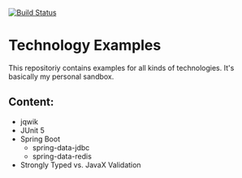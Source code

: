 [![Build Status](https://circleci.com/gh/slu-it/technology-examples/tree/master.svg?style=svg)][1]

# Technology Examples

This repositoriy contains examples for all kinds of technologies. It's basically my personal sandbox.

## Content:

- jqwik
- JUnit 5
- Spring Boot
  - spring-data-jdbc
  - spring-data-redis
- Strongly Typed vs. JavaX Validation


[1]:https://circleci.com/gh/slu-it/technology-examples/tree/master
